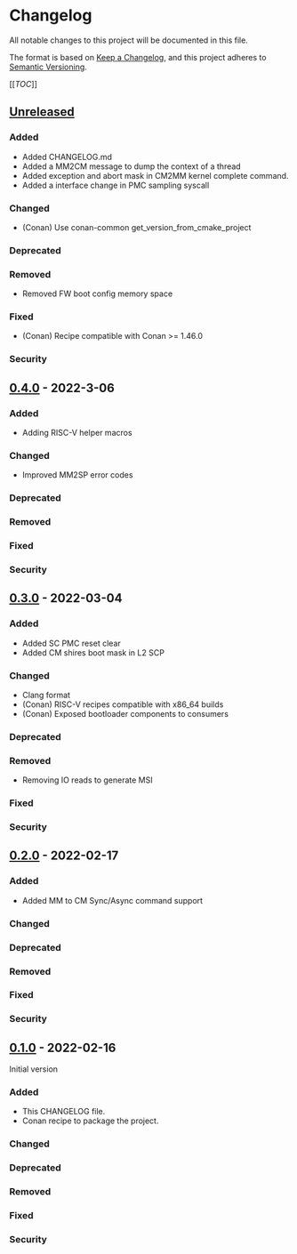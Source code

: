 # Changelog
All notable changes to this project will be documented in this file.

The format is based on [Keep a Changelog](https://keepachangelog.com/en/1.0.0/),
and this project adheres to [Semantic Versioning](https://semver.org/spec/v2.0.0.html).

[[_TOC_]]

## [Unreleased]

### Added
- Added CHANGELOG.md
- Added a MM2CM message to dump the context of a thread
- Added exception and abort mask in CM2MM kernel complete command.
- Added a interface change in PMC sampling syscall
### Changed
- (Conan) Use conan-common get_version_from_cmake_project
### Deprecated
### Removed
- Removed FW boot config memory space
### Fixed
- (Conan) Recipe compatible with Conan >= 1.46.0
### Security

## [0.4.0] - 2022-3-06
### Added
- Adding RISC-V helper macros
### Changed
- Improved MM2SP error codes
### Deprecated
### Removed
### Fixed
### Security

## [0.3.0] - 2022-03-04
### Added
- Added SC PMC reset clear
- Added CM shires boot mask in L2 SCP
### Changed
- Clang format
- (Conan) RISC-V recipes compatible with x86_64 builds
- (Conan) Exposed bootloader components to consumers
### Deprecated
### Removed
- Removing IO reads to generate MSI
### Fixed
### Security

## [0.2.0] - 2022-02-17
### Added
- Added MM to CM Sync/Async command support
### Changed
### Deprecated
### Removed
### Fixed
### Security

## [0.1.0] - 2022-02-16
Initial version
### Added
- This CHANGELOG file.
- Conan recipe to package the project.
### Changed
### Deprecated
### Removed
### Fixed
### Security

[Unreleased]: https://gitlab.esperanto.ai/software/et-common-libs/-/compare/v0.4.0...master
[0.4.0]: https://gitlab.esperanto.ai/software/et-common-libs/-/compare/v0.3.0...v0.4.0
[0.3.0]: https://gitlab.esperanto.ai/software/et-common-libs/-/compare/v0.2.0...v0.3.0
[0.2.0]: https://gitlab.esperanto.ai/software/et-common-libs/-/compare/v0.1.0...v0.2.0
[0.1.0]: https://gitlab.esperanto.ai/software/et-common-libs/-/tags/v0.1.0